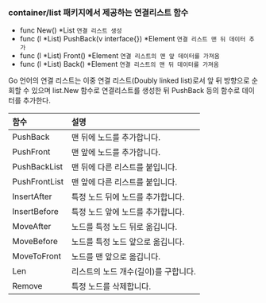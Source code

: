 ### container/list 패키지에서 제공하는 연결리스트 함수

- func New() \*List `연결 리스트 생성`
- func (l *List) PushBack(v interface{}) *Element `연결 리스트 맨 뒤 데이터 추가`
- func (l *List) Front() *Element `연결 리스트의 맨 앞 데이터를 가져옴`
- func (l *List) Back() *Element `연결 리스트의 맨 뒤 데이터를 가져옴`

Go 언어의 연결 리스트는 이중 연결 리스트(Doubly linked list)로서 앞 뒤 방향으로 순회할 수 있으며 list.New 함수로 연결리스트를 생성한 뒤 PushBack 등의 함수로 데이터를 추가한다.

| 함수          | 설명                                 |
| :------------ | :----------------------------------- |
| PushBack      | 맨 뒤에 노드를 추가합니다.           |
| PushFront     | 맨 앞에 노드를 추가합니다.           |
| PushBackList  | 맨 뒤에 다른 리스트를 붙입니다.      |
| PushFrontList | 맨 앞에 다른 리스트를 붙입니다.      |
| InsertAfter   | 특정 노드 뒤에 노드를 추가합니다.    |
| InsertBefore  | 특정 노드 앞에 노드를 추가합니다.    |
| MoveAfter     | 노드를 특정 노드 뒤로 옮깁니다.      |
| MoveBefore    | 노드를 특정 노드 앞으로 옮깁니다.    |
| MoveToFront   | 노드를 맨 앞으로 옮깁니다.           |
| Len           | 리스트의 노드 개수(길이)를 구합니다. |
| Remove        | 특정 노드를 삭제합니다.              |
